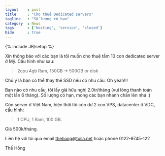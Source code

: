 ```yaml
---
layout    : post
title     : "Cho thuê Dedicated servers"
tagline   : "Số lượng có hạn"
category  : News
tags      : ['hosting', 'service', 'closed']
hide      : true
---
```

{% include JB/setup %}

Xin thông báo với các bạn là tôi muốn cho thuê tầm 10 con dedicated server ở Mỹ. Cấu hình
như sau:

> 2cpu 4gb Ram, 150GB -> 500GB or disk

Chú ý là bạn có thể thay thế SSD nếu có nhu cầu. Oh yeah!!!

Bạn nào có nhu cầu, tôi lấy giá hữu nghị 2.0tr/tháng (vui lòng thanh toán một lần 6 tháng).
Số lượng có hạn, mong các bạn nhanh chân lên nha :)

Còn server ở Việt Nam, hiện thời tôi còn dư 2 con VPS, datacenter ở VDC, cấu hình:

> 1 CPU, 1 Ram, 100 GB.

Giá 500k/tháng.

Liên hệ với tôi qua email thehong@toila.net hoặc phone 0122-9745-122

Thế Hồng

